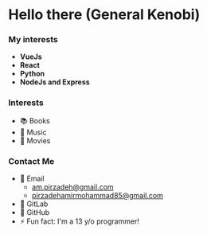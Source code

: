 
# Hello there (General Kenobi)

### My interests
- **VueJs**
- **React** 
- **Python**
- **NodeJs and Express**

### Interests
- :books: Books
- :musical_note: Music
- :movie_camera: Movies

### Contact Me
- :email: Email
	- am.pirzadeh@gmail.com
	- pirzadehamirmohammad85@gmail.com
- :fox_face: GitLab
- :octopus: GitHub
- :zap: Fun fact: I'm a 13 y/o programmer!
